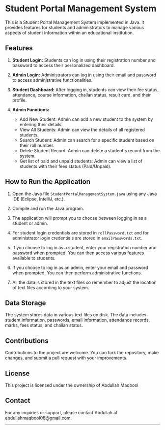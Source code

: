 # Student Portal Management System

This is a Student Portal Management System implemented in Java. It provides features for students and administrators to manage various aspects of student information within an educational institution.

## Features

1. **Student Login:** Students can log in using their registration number and password to access their personalized dashboard.

2. **Admin Login:** Administrators can log in using their email and password to access administrative functionalities.

3. **Student Dashboard:** After logging in, students can view their fee status, attendance, course information, challan status, result card, and their profile.

4. **Admin Functions:**
   - Add New Student: Admin can add a new student to the system by entering their details.
   - View All Students: Admin can view the details of all registered students.
   - Search Student: Admin can search for a specific student based on their roll number.
   - Delete Student Record: Admin can delete a student's record from the system.
   - Get list of paid and unpaid students: Admin can view a list of students with their fees status (Paid/Unpaid).

## How to Run the Application

1. Open the Java file `StudentPortalManagementSystem.java` using any Java IDE (Eclipse, IntelliJ, etc.).

2. Compile and run the Java program.

3. The application will prompt you to choose between logging in as a student or admin.
   
4.  For student login credentials are stored in `rollPassword.txt` and for administrator login credentials are stored in `emailPasswords.txt`.

5. If you choose to log in as a student, enter your registration number and password when prompted. You can then access various features available to students.

6. If you choose to log in as an admin, enter your email and password when prompted. You can then perform administrative functions.

7. All the data is stored in the text files so remember to adjust the location of text files according to your system.

  
## Data Storage

The system stores data in various text files on disk. The data includes student information, passwords, email information, attendance records, marks, fees status, and challan status.

## Contributions

Contributions to the project are welcome. You can fork the repository, make changes, and submit a pull request with your improvements.

## License

This project is licensed under the ownership of Abdullah Maqbool

## Contact

For any inquiries or support, please contact Abdullah at abdullahmaqbool08@gmail.com.

---
